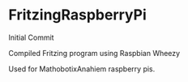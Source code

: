 # FritzingRaspberryPi
Initial Commit

Compiled Fritzing program using Raspbian Wheezy

Used for MathobotixAnahiem raspberry pis.
